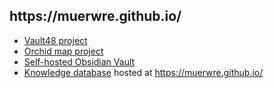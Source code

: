 <h2>https://muerwre.github.io/</h2>

- [Vault48 project](https://github.com/muerwre/vault-frontend)
- [Orchid map project](https://github.com/muerwre/orchidmap-front)
- [Self-hosted Obsidian Vault](https://github.com/muerwre/obsidian-publish)
- [Knowledge database](https://github.com/muerwre/muerwre.github.io) hosted at https://muerwre.github.io/
